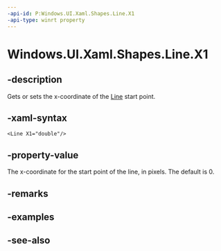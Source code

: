 ```yaml
---
-api-id: P:Windows.UI.Xaml.Shapes.Line.X1
-api-type: winrt property
---
```


<!-- Property syntax
public double X1 { get;  set; }
-->

# Windows.UI.Xaml.Shapes.Line.X1

## -description
Gets or sets the x-coordinate of the [Line](line.md) start point.



## -xaml-syntax
```xaml
<Line X1="double"/>
```


## -property-value
The x-coordinate for the start point of the line, in pixels. The default is 0.

## -remarks

## -examples

## -see-also
